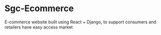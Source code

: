 # Sgc-Ecommerce
E-commerce website built using React + Django, to support consumers and retailers have easy access market
